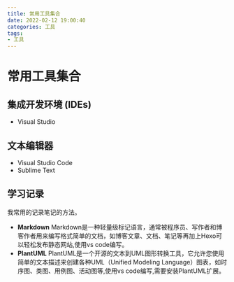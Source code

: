 ```yaml
---
title: 常用工具集合
date: 2022-02-12 19:00:40
categories: 工具
tags: 
- 工具
---
```

# 常用工具集合
## 集成开发环境 (IDEs)
- Visual Studio 

## 文本编辑器
- Visual Studio Code
- Sublime Text

## 学习记录
我常用的记录笔记的方法。
- **Markdown**
Markdown是一种轻量级标记语言，通常被程序员、写作者和博客作者用来编写格式简单的文档，如博客文章、文档、笔记等再加上Hexo可以轻松发布静态网站,使用vs code编写。
- **PlantUML**
PlantUML是一个开源的文本到UML图形转换工具，它允许您使用简单的文本描述来创建各种UML（Unified Modeling Language）图表，如时序图、类图、用例图、活动图等,使用vs code编写,需要安装PlantUML扩展。

